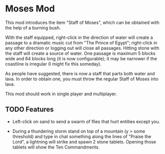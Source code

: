 Moses Mod
=========

This mod introduces the item "Staff of Moses", which can be obtained with the help of a burning bush.

With the staff equipped, right-click in the direction of water will create a passage to a dramatic music cut from "The Prince of Egypt"; right-click in any other direction or logging out will close all passages. Hitting stone with the staff will create a source of water.
One passage is maximum 5 blocks wide and 64 blocks long (it is now configurable); it may be narrower if the coastline is irregular (I might fix this someday).

As people have suggested, there is now a staff that parts both water and lava. In order to obtain one, you must throw the regular Staff of Moses into lava.

This mod should work in single player and multiplayer.

TODO Features
-------------

* Left-click on sand to send a swarm of flies that hurt entities except you.

* During a thundering storm stand on top of a mountain (y > some threshold) and type in chat something along the lines of "Praise the Lord", a lightning will strike and spawn 2 stone tablets. Opening those tablets will show the Ten Commandments.
